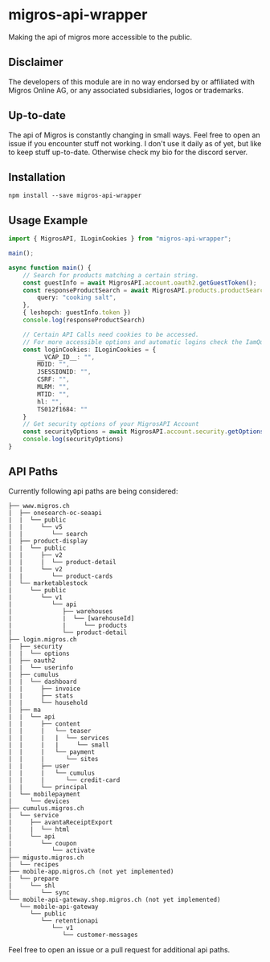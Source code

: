 # migros-api-wrapper
Making the api of migros more accessible to the public.

## Disclaimer
The developers of this module are in no way endorsed by or affiliated with
Migros Online AG, or any associated subsidiaries, logos or trademarks.

## Up-to-date
The api of Migros is constantly changing in small ways. Feel free to open an issue if you encounter stuff not working.
I don't use it daily as of yet, but like to keep stuff up-to-date. Otherwise check my bio for the discord server.

## Installation
```npm install --save migros-api-wrapper```

## Usage Example

```typescript
import { MigrosAPI, ILoginCookies } from "migros-api-wrapper";

main();

async function main() {
    // Search for products matching a certain string.
    const guestInfo = await MigrosAPI.account.oauth2.getGuestToken();
    const responseProductSearch = await MigrosAPI.products.productSearch.searchProduct({
        query: "cooking salt",
    },
    { leshopch: guestInfo.token })
    console.log(responseProductSearch)

    // Certain API Calls need cookies to be accessed.
    // For more accessible options and automatic logins check the IamQuiteHungry Repository: https://github.com/Aliyss/IAmQuiteHungry
    const loginCookies: ILoginCookies = {
		__VCAP_ID__: "",
		MDID: "",
		JSESSIONID: "",
		CSRF: "",
		MLRM: "",
		MTID: "",
		hl: "",
		TS012f1684: ""
	}
    // Get security options of your MigrosAPI Account
    const securityOptions = await MigrosAPI.account.security.getOptions(loginCookies)
    console.log(securityOptions)
}
```

## API Paths

Currently following api paths are being considered:

```
├── www.migros.ch
|  ├── onesearch-oc-seaapi
|  |  └── public
|  |     └── v5
|  |        └── search
|  ├── product-display
|  |  └── public
|  |     ├── v2
|  |     |  └── product-detail
|  |     └── v2
|  |        └── product-cards
|  └── marketablestock
|     └── public
|        └── v1
|           └── api
|              ├── warehouses
|              |  └── [warehouseId]
|              |     └── products
|              └── product-detail
├── login.migros.ch
|  ├── security
|  |  └── options
|  ├── oauth2
|  |  └── userinfo
|  ├── cumulus
|  |  └── dashboard
|  |     ├── invoice
|  |     ├── stats
|  |     └── household
|  ├── ma
|  |  └── api
|  |     ├── content
|  |     |   └── teaser
|  |     |   |  └── services
|  |     |   |     └── small
|  |     |   └── payment
|  |     |      └── sites
|  |     ├── user
|  |     |   └── cumulus
|  |     |      └── credit-card
|  |     └── principal
|  └── mobilepayment
|     └── devices
├── cumulus.migros.ch
|  └── service
|     ├── avantaReceiptExport
|     |  └── html
|     └── api
|        └── coupon
|           └── activate
├── migusto.migros.ch
|  └── recipes
├── mobile-app.migros.ch (not yet implemented)
|  └── prepare
|     └── shl
|        └── sync
└── mobile-api-gateway.shop.migros.ch (not yet implemented)
   └── mobile-api-gateway
      └── public
         └── retentionapi
            └── v1
               └── customer-messages
```

Feel free to open an issue or a pull request for additional api paths.
